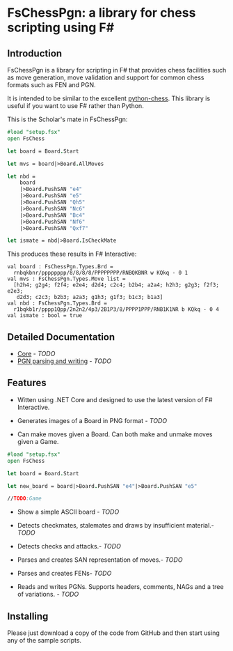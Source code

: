 # FsChessPgn: a library for chess scripting using F#

## Introduction

FsChessPgn is a library for scripting in F# that provides chess facilities such as move generation, move validation and support for common chess formats such as FEN and PGN.

It is intended to be similar to the excellent [python-chess](https://github.com/niklasf/python-chess). This library is useful if you want to use F# rather than Python.

This is the Scholar's mate in FsChessPgn:

```fsharp
#load "setup.fsx"
open FsChess

let board = Board.Start

let mvs = board|>Board.AllMoves

let nbd = 
    board
    |>Board.PushSAN "e4"
    |>Board.PushSAN "e5"
    |>Board.PushSAN "Qh5"
    |>Board.PushSAN "Nc6"
    |>Board.PushSAN "Bc4"
    |>Board.PushSAN "Nf6"
    |>Board.PushSAN "Qxf7"

let ismate = nbd|>Board.IsCheckMate
```

This produces these results in F# Interactive:

```
val board : FsChessPgn.Types.Brd =
  rnbqkbnr/pppppppp/8/8/8/8/PPPPPPPP/RNBQKBNR w KQkq - 0 1
val mvs : FsChessPgn.Types.Move list =
  [h2h4; g2g4; f2f4; e2e4; d2d4; c2c4; b2b4; a2a4; h2h3; g2g3; f2f3; e2e3;
   d2d3; c2c3; b2b3; a2a3; g1h3; g1f3; b1c3; b1a3]
val nbd : FsChessPgn.Types.Brd =
  r1bqkb1r/pppp1Qpp/2n2n2/4p3/2B1P3/8/PPPP1PPP/RNB1K1NR b KQkq - 0 4
val ismate : bool = true
```

## Detailed Documentation

* [Core](https://github.com/pbbwfc/FsChessPgn) - *TODO*
* [PGN parsing and writing](https://github.com/pbbwfc/FsChessPgn) - *TODO*

## Features

* Witten using .NET Core and designed to use the latest version of F# Interactive.

* Generates images of a Board in PNG format - *TODO*

* Can make moves given a Board. Can both make and unmake moves given a Game.

```fsharp
#load "setup.fsx"
open FsChess

let board = Board.Start

let new_board = board|>Board.PushSAN "e4"|>Board.PushSAN "e5"

//TODO:Game
```

* Show a simple ASCII board - *TODO*

* Detects checkmates, stalemates and draws by insufficient material.- *TODO*

* Detects checks and attacks.- *TODO*

* Parses and creates SAN representation of moves.- *TODO*

* Parses and creates FENs- *TODO*

* Reads and writes PGNs. Supports headers, comments, NAGs and a tree of variations. - *TODO*

## Installing

Please just download a copy of the code from GitHub and then start using any of the sample scripts. 